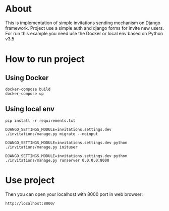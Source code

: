 # About
This is implementation of simple invitations sending mechanism on Django framework.
Project use a simple auth and django forms for invite new users.
For run this example you need use the Docker or local env based on Python v3.5

# How to run project

## Using Docker
```
docker-compose build
docker-compose up
```

## Using local env
```
pip install -r requirements.txt

DJANGO_SETTINGS_MODULE=invitations.settings.dev ./invitations/manage.py migrate --noinput

DJANGO_SETTINGS_MODULE=invitations.settings.dev python ./invitations/manage.py inituser

DJANGO_SETTINGS_MODULE=invitations.settings.dev python ./invitations/manage.py runserver 0.0.0.0:8000
````

# Use project
Then you can open your localhost with 8000 port in web browser:

`http://localhost:8000/`
